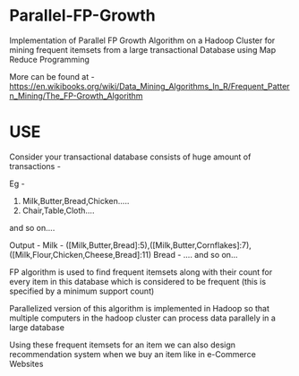 # Parallel-FP-Growth
Implementation of Parallel FP Growth Algorithm on a Hadoop Cluster for mining frequent itemsets from a large transactional Database using Map Reduce Programming

More can be found at - https://en.wikibooks.org/wiki/Data_Mining_Algorithms_In_R/Frequent_Pattern_Mining/The_FP-Growth_Algorithm

# USE
Consider your transactional database consists of huge amount of transactions -

Eg -
1) Milk,Butter,Bread,Chicken.....
2) Chair,Table,Cloth....

and so on....

Output - 
Milk - ([Milk,Butter,Bread]:5),([Milk,Butter,Cornflakes]:7),([Milk,Flour,Chicken,Cheese,Bread]:11) 
Bread - ....
and so on...

FP algorithm is used to find frequent itemsets along with their count for every item in this database which is considered to be frequent (this is specified by a minimum support count)

Parallelized version of this algorithm is implemented in Hadoop so that multiple computers in the hadoop cluster can process data parallely in a large database

Using these frequent itemsets for an item we can also design recommendation system when we buy an item like in e-Commerce Websites

